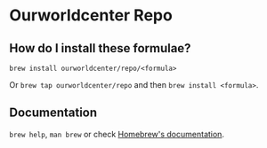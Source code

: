 # Ourworldcenter Repo

## How do I install these formulae?

`brew install ourworldcenter/repo/<formula>`

Or `brew tap ourworldcenter/repo` and then `brew install <formula>`.

## Documentation

`brew help`, `man brew` or check [Homebrew's documentation](https://docs.brew.sh).
